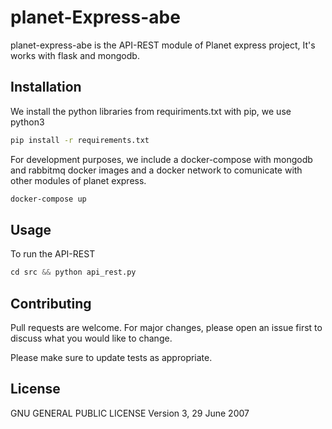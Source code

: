 # planet-Express-abe

planet-express-abe is the API-REST module of Planet express project, It's works
with flask and mongodb.

## Installation

We install the python libraries from requiriments.txt with pip, we use python3
```bash
pip install -r requirements.txt
```

For development purposes, we include a docker-compose with mongodb and rabbitmq
docker images and a docker network to comunicate with other modules of
planet express.
```bash
docker-compose up
```

## Usage

To run the API-REST
```python
cd src && python api_rest.py
```

## Contributing
Pull requests are welcome. For major changes, please open an issue first to
discuss what you would like to change.

Please make sure to update tests as appropriate.

## License
GNU GENERAL PUBLIC LICENSE Version 3, 29 June 2007
